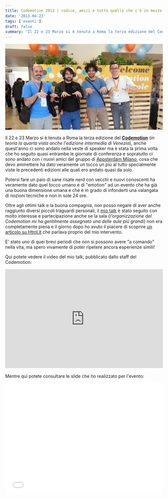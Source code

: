 ```yaml
---
title: Codemotion 2013 | codice, amici e tutto quello che c'è in mezzo
date: '2013-04-23'
tags: ['eventi']
draft: false
summary: "Il 22 e 23 Marzo si è tenuta a Roma la terza edizione del Codemotion anche quest'anno ci sono andato nella veste di speaker ma è stata la prima volta che ho seguito quasi entrambe le giornate di conferenza e sopratutto ci sono andato con i nuovi amici del gruppo di Appsterdam Milan..."
---
```


![](https://raw.githubusercontent.com/moebiusmania/blog-assets/master/images/2013/903052_10200881047414631_335274847_o-1.jpg)

Il 22 e 23 Marzo si è tenuta a Roma la terza edizione del **[Codemotion](http://rome.codemotionworld.com/)** (_in teoria la quarta vista anche l'edizione intermedia di Venezia_), anche quest'anno ci sono andato nella veste di speaker ma è stata la prima volta che ho seguito quasi entrambe le giornate di conferenza e sopratutto ci sono andato con i nuovi amici del gruppo di [Appsterdam Milano](http://www.appsterdammilan.com/), cosa che devo ammettere ha dato veramente un tocco un più al tutto specialmente viste le precedenti edizioni alle quali ero andato quasi da solo.

Potersi fare un paio di sane risate nerd con vecchi e nuovi conoscenti ha veramente dato quel tocco umano e di "emotion" ad un evento che ha già una buona dimensione umana e che è in grado di infonderti una valangata di nozioni tecniche e non in sole 24 ore.

Oltre agli ottimi talk e la buona compagnia, non posso negare di aver anche raggiunto diversi piccoli traguardi personali, il [mio talk](http://rome.codemotionworld.com/talk-page/?talk_name=cosa-ci-sara-dopo-i-css3-reprise) è stato seguito con molto interesse e partecipazione anche se la sala (_l'organizzazione del Codemotion mi ha gentilmente assegnato una delle aule più grandi_) non era completamente piena e il giorno dopo ho avuto il piacere di scoprire [un articolo su Html.it](http://blog.html.it/23/03/2013/codemotion-2013-la-nuova-specifica-css4/) che parlava proprio del mio intervento.

E' stato uno di quei brevi periodi che non si possono avere "a comando" nella vita, ma spero vivamente di poter ripetere ancora esperienze simili!

Qui potete vedere il video del mio talk, pubblicato dallo staff del Codemotion:

<iframe width="100%" height="315" src="https://www.youtube.com/embed/gs8f9HJ-ZRE" frameBorder="0" allowFullScreen></iframe>

Mentre qui potete consultare le slide che ho realizzato per l'evento:

<iframe src="//www.slideshare.net/slideshow/embed_code/17672285" width="100%" height="355" frameBorder="0" marginWidth="0" marginHeight="0" scrolling="no" allowFullScreen></iframe>

